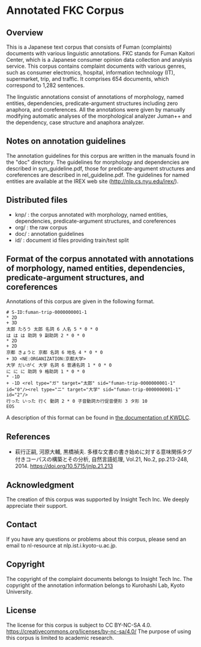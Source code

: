 # Annotated FKC Corpus

## Overview

This is a Japanese text corpus that consists of Fuman (complaints) documents with various linguistic annotations. FKC stands for Fuman Kaitori Center, which is a Japanese consumer opinion data collection and analysis service. This corpus contains complaint documents with various genres, such as consumer electronics, hospital, information technology (IT), supermarket, trip, and traffic. It comprises 654 documents, which correspond to 1,282 sentences.

The linguistic annotations consist of annotations of morphology, named entities, dependencies, predicate-argument structures including zero anaphora, and coreferences. All the annotations were given by manually modifying automatic analyses of the morphological analyzer Juman++ and the dependency, case structure and anaphora analyzer.

## Notes on annotation guidelines

The annotation guidelines for this corpus are written in the manuals found in the "doc" directory. The guidelines for morphology and dependencies are described in syn_guideline.pdf, those for predicate-argument structures and coreferences are described in rel_guideline.pdf. The guidelines for named entities are available at the IREX web site (<http://nlp.cs.nyu.edu/irex/>).

## Distributed files

* knp/ : the corpus annotated with morphology, named entities, dependencies, predicate-argument structures, and coreferences
* org/ : the raw corpus
* doc/ : annotation guidelines
* id/ : document id files providing train/test split

## Format of the corpus annotated with annotations of morphology, named entities, dependencies, predicate-argument structures, and coreferences

Annotations of this corpus are given in the following format.

```text
# S-ID:fuman-trip-0000000001-1
* 2D
+ 3D
太郎 たろう 太郎 名詞 6 人名 5 * 0 * 0
は は は 助詞 9 副助詞 2 * 0 * 0
* 2D
+ 2D
京都 きょうと 京都 名詞 6 地名 4 * 0 * 0
+ 3D <NE:ORGANIZATION:京都大学>
大学 だいがく 大学 名詞 6 普通名詞 1 * 0 * 0
に に に 助詞 9 格助詞 1 * 0 * 0
* -1D
+ -1D <rel type="ガ" target="太郎" sid="fuman-trip-0000000001-1" id="0"/><rel type="ニ" target="大学" sid="fuman-trip-0000000001-1" id="2"/>
行った いった 行く 動詞 2 * 0 子音動詞カ行促音便形 3 タ形 10
EOS
```

A description of this format can be found in [the documentation of KWDLC](https://github.com/ku-nlp/KWDLC#format-of-the-corpus-annotated-with-annotations-of-morphology-named-entities-dependencies-predicate-argument-structures-and-coreferences).

## References

* 萩行正嗣, 河原大輔, 黒橋禎夫. 多様な文書の書き始めに対する意味関係タグ付きコーパスの構築とその分析, 自然言語処理, Vol.21, No.2, pp.213-248, 2014.
<https://doi.org/10.5715/jnlp.21.213>

## Acknowledgment

The creation of this corpus was supported by Insight Tech Inc. We deeply appreciate their support.

## Contact

If you have any questions or problems about this corpus, please send an email to nl-resource at nlp.ist.i.kyoto-u.ac.jp.

## Copyright

The copyright of the complaint documents belongs to Insight Tech Inc.
The copyright of the annotation information belongs to Kurohashi Lab, Kyoto University.

## License

The license for this corpus is subject to CC BY-NC-SA 4.0.
<https://creativecommons.org/licenses/by-nc-sa/4.0/>
The purpose of using this corpus is limited to academic research.
